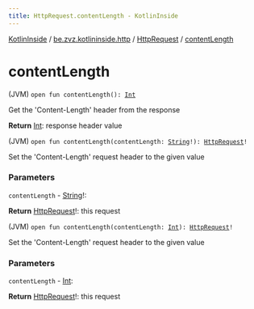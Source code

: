 ```yaml
---
title: HttpRequest.contentLength - KotlinInside
---
```


[KotlinInside](../../index.html) / [be.zvz.kotlininside.http](../index.html) / [HttpRequest](index.html) / [contentLength](./content-length.html)

# contentLength

(JVM) `open fun contentLength(): `[`Int`](https://kotlinlang.org/api/latest/jvm/stdlib/kotlin/-int/index.html)

Get the 'Content-Length' header from the response

**Return**
[Int](https://kotlinlang.org/api/latest/jvm/stdlib/kotlin/-int/index.html): response header value

(JVM) `open fun contentLength(contentLength: `[`String`](https://kotlinlang.org/api/latest/jvm/stdlib/kotlin/-string/index.html)`!): `[`HttpRequest`](index.html)`!`

Set the 'Content-Length' request header to the given value

### Parameters

`contentLength` - [String](https://kotlinlang.org/api/latest/jvm/stdlib/kotlin/-string/index.html)!:

**Return**
[HttpRequest](index.html)!: this request

(JVM) `open fun contentLength(contentLength: `[`Int`](https://kotlinlang.org/api/latest/jvm/stdlib/kotlin/-int/index.html)`): `[`HttpRequest`](index.html)`!`

Set the 'Content-Length' request header to the given value

### Parameters

`contentLength` - [Int](https://kotlinlang.org/api/latest/jvm/stdlib/kotlin/-int/index.html):

**Return**
[HttpRequest](index.html)!: this request

